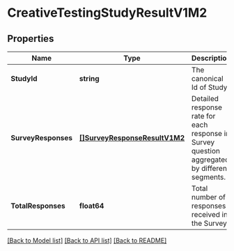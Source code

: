 # CreativeTestingStudyResultV1M2

## Properties
Name | Type | Description | Notes
------------ | ------------- | ------------- | -------------
**StudyId** | **string** | The canonical Id of Study. | [optional] [default to null]
**SurveyResponses** | [**[]SurveyResponseResultV1M2**](SurveyResponseResultV1M2.md) | Detailed response rate for each response in Survey question aggregated by different segments. | [optional] [default to null]
**TotalResponses** | **float64** | Total number of responses received in the Survey. | [optional] [default to null]

[[Back to Model list]](../README.md#documentation-for-models) [[Back to API list]](../README.md#documentation-for-api-endpoints) [[Back to README]](../README.md)

